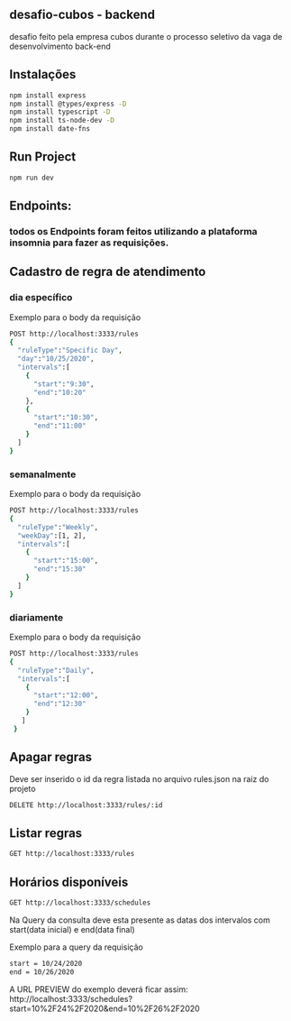 ## desafio-cubos - backend

desafio feito pela empresa cubos durante o processo seletivo da vaga de desenvolvimento back-end

## Instalações

```bash
npm install express
npm install @types/express -D
npm install typescript -D
npm install ts-node-dev -D
npm install date-fns
```

## Run Project

```bash
npm run dev
```

## Endpoints:

### todos os Endpoints foram feitos utilizando a plataforma insomnia para fazer as requisições.

## Cadastro de regra de atendimento

### dia específico

Exemplo para o body da requisição
```bash
POST http://localhost:3333/rules
{
  "ruleType":"Specific Day",
  "day":"10/25/2020",
  "intervals":[
    {
      "start":"9:30",
      "end":"10:20"
    },
    {
      "start":"10:30",
      "end":"11:00"
    }
  ]
}
```

### semanalmente

Exemplo para o body da requisição
```bash
POST http://localhost:3333/rules
{
  "ruleType":"Weekly",
  "weekDay":[1, 2],
  "intervals":[
    {
      "start":"15:00",
      "end":"15:30"
    }
  ]
}
```

### diariamente

Exemplo para o body da requisição
```bash
POST http://localhost:3333/rules
{
  "ruleType":"Daily",
  "intervals":[
    {
      "start":"12:00",
      "end":"12:30"
    }
   ]
 }
```

## Apagar regras

Deve ser inserido o id da regra listada no arquivo rules.json na raiz do projeto

```bash
DELETE http://localhost:3333/rules/:id
```

## Listar regras

```bash
GET http://localhost:3333/rules
```

## Horários disponíveis

```bash
GET http://localhost:3333/schedules
```
Na Query da consulta deve esta presente as datas dos intervalos com start(data inicial) e end(data final)

Exemplo para a query da requisição
```bash
start = 10/24/2020
end = 10/26/2020
```
A URL PREVIEW do exemplo deverá ficar assim: http://localhost:3333/schedules?start=10%2F24%2F2020&end=10%2F26%2F2020


